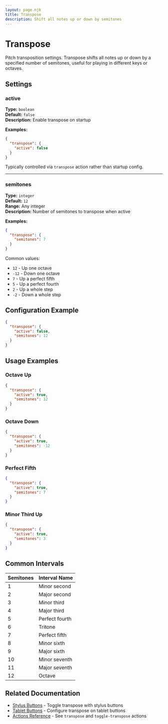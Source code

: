 ```yaml
---
layout: page.njk
title: Transpose
description: Shift all notes up or down by semitones
---
```


# Transpose

Pitch transposition settings. Transpose shifts all notes up or down by a specified number of semitones, useful for playing in different keys or octaves.

## Settings

### active

**Type:** `boolean`  
**Default:** `false`  
**Description:** Enable transpose on startup

**Examples:**
```json
{
  "transpose": {
    "active": false
  }
}
```

Typically controlled via `transpose` action rather than startup config.

---

### semitones

**Type:** `integer`  
**Default:** `12`  
**Range:** Any integer  
**Description:** Number of semitones to transpose when active

**Examples:**
```json
{
  "transpose": {
    "semitones": 7
  }
}
```

Common values:
- `12` - Up one octave
- `-12` - Down one octave
- `7` - Up a perfect fifth
- `5` - Up a perfect fourth
- `2` - Up a whole step
- `-2` - Down a whole step

## Configuration Example

```json
{
  "transpose": {
    "active": false,
    "semitones": 12
  }
}
```

## Usage Examples

### Octave Up
```json
{
  "transpose": {
    "active": true,
    "semitones": 12
  }
}
```

### Octave Down
```json
{
  "transpose": {
    "active": true,
    "semitones": -12
  }
}
```

### Perfect Fifth
```json
{
  "transpose": {
    "active": true,
    "semitones": 7
  }
}
```

### Minor Third Up
```json
{
  "transpose": {
    "active": true,
    "semitones": 3
  }
}
```

## Common Intervals

| Semitones | Interval Name |
|-----------|---------------|
| 1 | Minor second |
| 2 | Major second |
| 3 | Minor third |
| 4 | Major third |
| 5 | Perfect fourth |
| 6 | Tritone |
| 7 | Perfect fifth |
| 8 | Minor sixth |
| 9 | Major sixth |
| 10 | Minor seventh |
| 11 | Major seventh |
| 12 | Octave |

## Related Documentation

- [Stylus Buttons](/about/stylus-buttons/) - Toggle transpose with stylus buttons
- [Tablet Buttons](/about/tablet-buttons/) - Configure transpose on tablet buttons
- [Actions Reference](/about/actions-reference/) - See `transpose` and `toggle-transpose` actions


